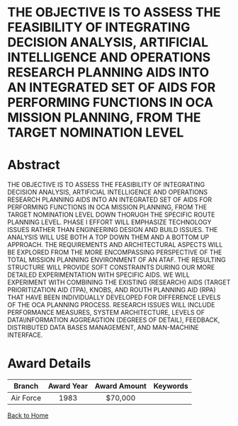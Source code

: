 
THE OBJECTIVE IS TO ASSESS THE FEASIBILITY OF INTEGRATING DECISION ANALYSIS, ARTIFICIAL INTELLIGENCE AND OPERATIONS RESEARCH PLANNING AIDS INTO AN INTEGRATED SET OF AIDS FOR PERFORMING FUNCTIONS IN OCA MISSION PLANNING, FROM THE TARGET NOMINATION LEVEL
============================================================================================================================================================================================================================================================

# Abstract


THE OBJECTIVE IS TO ASSESS THE FEASIBILITY OF INTEGRATING DECISION ANALYSIS, ARTIFICIAL INTELLIGENCE AND OPERATIONS RESEARCH PLANNING AIDS INTO AN INTEGRATED SET OF AIDS FOR PERFORMING FUNCTIONS IN OCA MISSION PLANNING, FROM THE TARGET NOMINATION LEVEL DOWN THORUGH THE SPECIFIC ROUTE PLANNING LEVEL. PHASE I EFFORT WILL EMPHASIZE TECHNOLOGY ISSUES RATHER THAN ENGINEERING DESIGN AND BUILD ISSUES. THE ANALYSIS WILL USE BOTH A TOP DOWN THEM AND A BOTTOM UP APPROACH. THE REQUIREMENTS AND ARCHITECTURAL ASPECTS WILL BE EXPLORED FROM THE MORE ENCOMPASSING PERSPECTIVE OF THE TOTAL MISSION PLANNING ENVIRONMENT OF AN ATAF. THE RESULTING STRUCTURE WILL PROVIDE SOFT CONSTRAINTS DURING OUR MORE DETAILED EXPERIMENTATION WITH SPECIFIC AIDS. WE WILL EXPERIMENT WITH COMBINING THE EXISTING (RESEARCH) AIDS (TARGET PRIORITIZATION AID (TPA), KNOBS, AND ROUTH PLANNING AID (RPA) THAT HAVE BEEN INDIVIDUALLY DEVELOPED FOR DIFFERENCE LEVELS OF THE OCA PLANNING PROCESS. RESEARCH ISSUES WILL INCLUDE PERFORMANCE MEASURES, SYSTEM ARCHITECTURE, LEVELS OF DATA\INFORMATION AGGREAGTION (DEGREES OF DETAIL), FEEDBACK, DISTRIBUTED DATA BASES MANAGEMENT, AND MAN-MACHINE INTERFACE.  

# Award Details

|Branch|Award Year|Award Amount|Keywords|
| :---: | :---: | :---: | :---: |
|Air Force|1983|$70,000||
  
  


[Back to Home](https://github.com/chrischow/dod_sbir_awards/JT/#298)